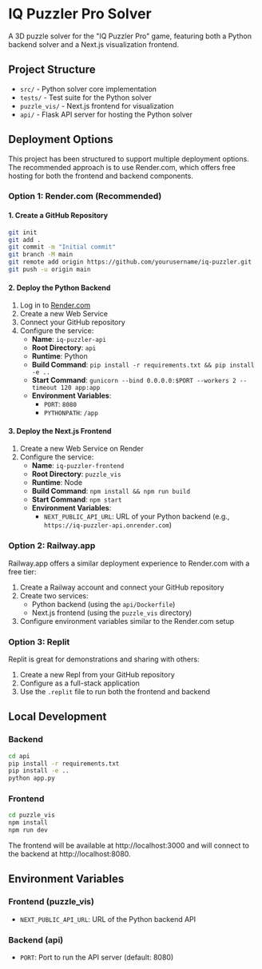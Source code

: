 # IQ Puzzler Pro Solver

A 3D puzzle solver for the "IQ Puzzler Pro" game, featuring both a Python backend solver and a Next.js visualization frontend.

## Project Structure

- `src/` - Python solver core implementation
- `tests/` - Test suite for the Python solver
- `puzzle_vis/` - Next.js frontend for visualization
- `api/` - Flask API server for hosting the Python solver

## Deployment Options

This project has been structured to support multiple deployment options. The recommended approach is to use Render.com, which offers free hosting for both the frontend and backend components.

### Option 1: Render.com (Recommended)

#### 1. Create a GitHub Repository

```bash
git init
git add .
git commit -m "Initial commit"
git branch -M main
git remote add origin https://github.com/yourusername/iq-puzzler.git
git push -u origin main
```

#### 2. Deploy the Python Backend

1. Log in to [Render.com](https://render.com)
2. Create a new Web Service
3. Connect your GitHub repository
4. Configure the service:
   - **Name**: `iq-puzzler-api`
   - **Root Directory**: `api`
   - **Runtime**: Python
   - **Build Command**: `pip install -r requirements.txt && pip install -e ..`
   - **Start Command**: `gunicorn --bind 0.0.0.0:$PORT --workers 2 --timeout 120 app:app`
   - **Environment Variables**:
     - `PORT`: `8080`
     - `PYTHONPATH`: `/app`

#### 3. Deploy the Next.js Frontend

1. Create a new Web Service on Render
2. Configure the service:
   - **Name**: `iq-puzzler-frontend`
   - **Root Directory**: `puzzle_vis`
   - **Runtime**: Node
   - **Build Command**: `npm install && npm run build`
   - **Start Command**: `npm start`
   - **Environment Variables**:
     - `NEXT_PUBLIC_API_URL`: URL of your Python backend (e.g., `https://iq-puzzler-api.onrender.com`)

### Option 2: Railway.app

Railway.app offers a similar deployment experience to Render.com with a free tier:

1. Create a Railway account and connect your GitHub repository
2. Create two services:
   - Python backend (using the `api/Dockerfile`)
   - Next.js frontend (using the `puzzle_vis` directory)
3. Configure environment variables similar to the Render.com setup

### Option 3: Replit

Replit is great for demonstrations and sharing with others:

1. Create a new Repl from your GitHub repository
2. Configure as a full-stack application
3. Use the `.replit` file to run both the frontend and backend

## Local Development

### Backend

```bash
cd api
pip install -r requirements.txt
pip install -e ..
python app.py
```

### Frontend

```bash
cd puzzle_vis
npm install
npm run dev
```

The frontend will be available at http://localhost:3000 and will connect to the backend at http://localhost:8080.

## Environment Variables

### Frontend (puzzle_vis)

- `NEXT_PUBLIC_API_URL`: URL of the Python backend API

### Backend (api)

- `PORT`: Port to run the API server (default: 8080)
